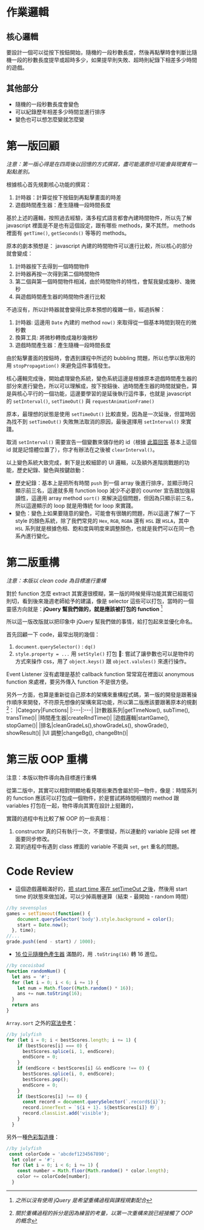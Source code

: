 # 作業邏輯

## 核心邏輯
要設計一個可以從按下按鈕開始，隨機的一段秒數長度，然後再點擊時會判斷比隨機一段的秒數長度提早或超時多少，如果提早則失敗、超時則紀錄下相差多少時間的遊戲。

## 其他部分
- 隨機的一段秒數長度會變色
- 可以紀錄歷年相差多少時間並進行排序
- 變色也可以想怎麼變就怎麼變

# 第一版回顧
*注意：第一版心得是在四周後以回憶的方式撰寫，盡可能還原但可能會與現實有一點點差別。*

根據核心首先規劃核心功能的撰寫：
1. 計時器：計算從按下按鈕到再點擊畫面的時差
2. 遊戲時間產生器：產生隨機一段時間長度

基於上述的邏輯，按照過去經驗，滿多程式語言都會內建時間物件，所以先了解 javascript 裡面是不是也有這個設定，跟有哪些 methods，果不其然， methods 裡面有 `getTime()`, `getSeconds()` 等等的 methods。

原本的劇本預想是： javascript 內建的時間物件可以進行比較，所以核心的部分就會變成：
1. 計時器按下去得到一個時間物件
2. 計時器再按一次得到第二個時間物件
3. 第二個與第一個時間物件相減，由於時間物件的特性，會幫我變成幾秒、幾微秒
4. 與遊戲時間產生器的時間物件進行比較

不過沒有，所以計時器就會變得比原本預想的複雜一些，經過拆解：
1. 計時器: 這邊用 `Date` 內建的 method `now()` 來取得從一個基本時間到現在的微秒數
2. 換算工具: 將微秒轉換成幾秒幾微秒 
3. 遊戲時間產生器：產生隨機一段時間長度

由於點擊畫面的按鈕時，會遇到課程中所述的 bubbling 問題，所以也學以致用的用 `stopPropagation()` 來避免這件事情發生。

核心邏輯完成後，開始處理變色系統，變色系統這邊是根據原本遊戲時間產生器的部分來進行變色，所以可以理解成，按下按鈕後、過時間產生器的時間就變色，算是與核心平行的一個功能，這邊要學習的是延後執行這件事，也就是 javascript 的 `setInterval()`, `setTimeOut()` 與 `requestAnimationFrame()`

原本，最理想的狀態是使用 `setTimeOut()` 比較直覺，因為是一次延後，但當時因為找不到 `setTimeOut()` 失敗無法取消的原因，最後選擇用 `setInterval()` 來實踐。

取消 `setInterval()` 需要宣告一個變數來儲存他的 id（根據 [此篇回答](https://www.sitepoint.com/community/t/id-returned-by-setinterval/21831) 基本上這個 id 就是記憶體位置了），你才有辦法在之後被 `clearInterval()`。

以上變色系統大致完成，剩下是比較細節的 UI 邏輯，以及額外進階挑戰題的功能，歷史紀錄、變色與按鍵啟動：

- 歷史紀錄：基本上是把所有時間 `push` 到一個 array 後進行排序，並顯示時只顯示前三名，這邊就多用 function loop 減少不必要的 counter 宣告跟加強易讀性，這邊用 array method `sort()` 來解決這個問題，但因為只顯示前三名，所以這邊顯示的 loop 就是用傳統 for loop 來實踐。
- 變色：變色上如果要隨意的變色，可能會有很醜的問題，所以這邊了解了一下 style 的顏色系統，除了我們常見的 `Hex`, `RGB`, `RGBA` 還有 `HSL` 跟 `HSLA`，其中 `HSL` 系列就是根據色相、飽和度與明度來調整顏色，也就是我們可以在同一色系內進行變化。

# 第二版重構
*注意：本版以 clean code 為目標進行重構*

對於 function 怎麼 extract 其實還很模糊，第一版的時候覺得功能其實已經能切則切，看到後來幾週老師給予的建議，像是 selector 這些可以打包，當時的一個靈感方向就是：**jQuery 幫我們做的，就是應該被打包的 function** [^1]

所以這一版改版就以把印象中 jQuery 幫我們做的事情，給打包起來並優化命名。

首先回顧一下 code，最常出現的幾個：
1. `document.querySelector()` : `dq()` 
2. `style.property = ...` 用 `setStyle()` 打包 : 嘗試了讓參數也可以是物件的方式來操作 css，用了 `object.keys()` 跟 `object.valules()` 來進行操作。

Event Listener 沒有處理是基於 callback function 常常寫在裡面以 anonymous function 來處裡，要另外傳入 function 不是很方便。

另外一方面，也算是重新從自己原本的架構來重構程式碼，第一版的開發是跟著操作順序來開發，不符原先想像的架構來寫功能，所以第二版應該要跟著原本的規劃[^2]：
|Category|Functions|
|:---|:---|
|計數器系列|getTimeNow(), subTime(), transTime()|
|時間產生器|createRndTime()|
|遊戲邏輯|startGame(), stopGame()|
|排名|cleanGradeLs(),showGradeLs(), showGrade(), showResult()|
|UI 調整|changeBg(), changeBtn()|


# 第三版 OOP 重構
注意：本版以物件導向為目標進行重構

從第二版中，其實可以相對明顯地看見哪些東西會屬於同一物件，像是：時間系列的 function 應該可以打包成一個物件，於是嘗試將時間相關的 method 跟 variables 打包在一起，物件導向其實在設計上挺難的，

實踐的過程中有比較了解 OOP 的一些真相：
1. constructor 真的只有執行一次，不要懷疑，所以連動的 variable 記得 set 裡面要同步修改。
2. 寫的過程中有遇到 class 裡面的 variable 不能與 `set`, `get` 重名的問題。

# Code Review 

- 這個遊戲邏輯滿好的，[把 start time 塞在 setTimeOut 之後](https://github.com/Lidemy/mentor-program-3rd-sevensplus/blob/master/homeworks/week7/hw1/script.js)，然後用 start time 的狀態來做加減，可以少掉兩層運算（結束 - 最開始 - random 時間）
```javascript
//by sevensplus
games = setTimeout(function() {
    document.querySelector('body').style.background = color();
    start = Date.now();
  }, time);
//...
grade.push((end - start) / 1000);
```

- [16 位元隨機色產生器](https://github.com/Lidemy/mentor-program-3rd-nofear195/blob/master/homeworks/week7/hw1/index.html) 滿酷的，用 `.toString(16)` 轉 16 進位。
```javascript
//by cocoisbad
function randomNum() { 
  let ans = '#';
  for (let i = 0; i < 6; i += 1) {
    let num = Math.floor((Math.random() * 16));
    ans += num.toString(16);
  }
  return ans
}
```

`Array.sort` 之外的[寫法參考](https://github.com/Lidemy/mentor-program-3rd-julypenguin/blob/master/homeworks/week7/hw1/script.js)：
```javascript
//by julyfish
for (let i = 0; i < bestScores.length; i += 1) {
    if (bestScores[i] === 0) {
      bestScores.splice(i, 1, endScore);
      endScore = 0;
    }
    if (endScore < bestScores[i] && endScore !== 0) {
      bestScores.splice(i, 0, endScore);
      bestScores.pop();
      endScore = 0;
    }
    if (bestScores[i] !== 0) {
      const record = document.querySelector(`.record${i}`);
      record.innerText = `${i + 1}. ${bestScores[i]} 秒`;
      record.classList.add('visible');
    }
  }
```

另外一種[色彩製造機](https://github.com/Lidemy/mentor-program-3rd-julypenguin/blob/master/homeworks/week7/hw1/script.js)：
```javascript
//by julyfish
 const colorCode = 'abcdef1234567890';
  let color = '#';
  for (let i = 0; i < 6; i += 1) {
    const number = Math.floor(Math.random() * color.length);
    color += colorCode[number];
  }
```

[^1]: *之所以沒有使用 jQuery 是希望重構過程與課程規劃配合*
[^2]: *關於重構過程的拆分是因為練習的考量，以第一次重構來說已經接觸了 OOP 的概念*
